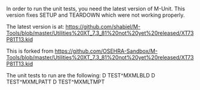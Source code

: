 In order to run the unit tests, you need the latest version of M-Unit.
This version fixes SETUP and TEARDOWN which were not working properly.

The latest version is at:
https://github.com/shabiel/M-Tools/blob/master/Utilities%20XT_7.3_81%20not%20yet%20released/XT73P81T13.kid

This is forked from 
https://github.com/OSEHRA-Sandbox/M-Tools/blob/master/Utilities%20XT_7.3_81%20not%20yet%20released/XT73P81T13.kid

The unit tests to run are the following:
D TEST^MXMLBLD
D TEST^MXMLPATT
D TEST^MXMLTMPT
